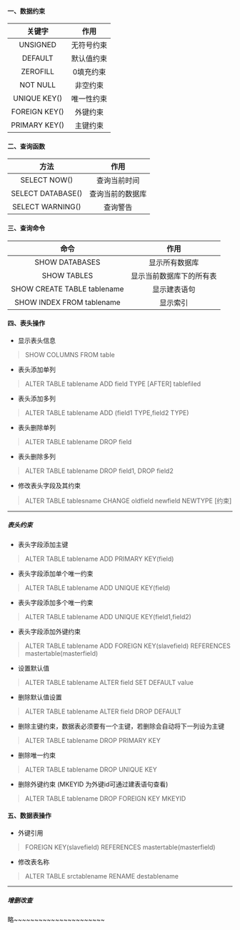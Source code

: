 #### 一、数据约束
|关键字|作用|
|:---:|:---:|
UNSIGNED|无符号约束
DEFAULT|默认值约束
ZEROFILL|0填充约束
NOT NULL|非空约束
UNIQUE KEY()|唯一性约束
FOREIGN KEY()|外键约束
PRIMARY KEY()|主键约束

#### 二、查询函数
|方法|作用|
|:---:|:---:|
SELECT NOW()|查询当前时间
SELECT DATABASE()|查询当前的数据库
SELECT WARNING()|查询警告

#### 三、查询命令
|命令|作用|
|:---:|:---:|
SHOW DATABASES|显示所有数据库
SHOW TABLES|显示当前数据库下的所有表
SHOW CREATE TABLE tablename|显示建表语句
SHOW INDEX FROM tablename|显示索引

#### 四、表头操作
* 显示表头信息
> SHOW COLUMNS FROM table
* 表头添加单列
> ALTER TABLE tablename ADD field TYPE [AFTER] tablefiled
* 表头添加多列
> ALTER TABLE tablename ADD (field1 TYPE,field2 TYPE)
* 表头删除单列
> ALTER TABLE tablename DROP field
* 表头删除多列
> ALTER TABLE tablename DROP field1, DROP field2
* 修改表头字段及其约束
> ALTER TABLE tablesname CHANGE oldfield newfield NEWTYPE [约束]

---
##### 表头约束
* 表头字段添加主键
> ALTER TABLE tablename ADD PRIMARY KEY(field)
* 表头字段添加单个唯一约束
> ALTER TABLE tablename ADD UNIQUE KEY(field)
* 表头字段添加多个唯一约束
> ALTER TABLE tablename ADD UNIQUE KEY(field1,field2)
* 表头字段添加外键约束
> ALTER TABLE tablename ADD FOREIGN KEY(slavefield) REFERENCES mastertable(masterfield)
* 设置默认值
> ALTER TABLE tablename ALTER field SET DEFAULT value
* 删除默认值设置
> ALTER TABLE tablename ALTER field DROP DEFAULT
* 删除主键约束，数据表必须要有一个主键，若删除会自动将下一列设为主键
> ALTER TABLE tablename DROP PRIMARY KEY
* 删除唯一约束
> ALTER TABLE tablename DROP UNIQUE KEY
* 删除外键约束 (MKEYID 为外键id可通过建表语句查看)
> ALTER TABLE tablename DROP FOREIGN KEY MKEYID

#### 五、数据表操作
* 外键引用
> FOREIGN KEY(slavefield) REFERENCES mastertable(masterfield)
* 修改表名称
> ALTER TABLE srctablename RENAME destablename
---
##### 增删改查
略~~~~~~~~~~~~~~~~~~~~~~